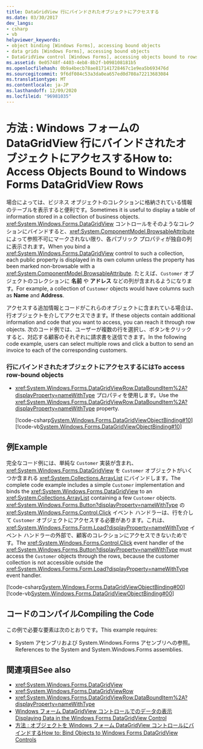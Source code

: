 ```yaml
---
title: DataGridView 行にバインドされたオブジェクトにアクセスする
ms.date: 03/30/2017
dev_langs:
- csharp
- vb
helpviewer_keywords:
- object binding [Windows Forms], accessing bound objects
- data grids [Windows Forms], accessing bound objects
- DataGridView control [Windows Forms], accessing objects bound to rows
ms.assetid: 0e05748f-4403-4eb8-8b2f-b098108181b5
ms.openlocfilehash: 0b9a4becb78ae817141728467c1e9ea5b693476d
ms.sourcegitcommit: 9f6df084c53a3da0ea657ed0d708a72213683084
ms.translationtype: MT
ms.contentlocale: ja-JP
ms.lasthandoff: 12/09/2020
ms.locfileid: "96981035"
---
```

# <a name="how-to-access-objects-bound-to-windows-forms-datagridview-rows"></a><span data-ttu-id="908a2-102">方法 : Windows フォームの DataGridView 行にバインドされたオブジェクトにアクセスする</span><span class="sxs-lookup"><span data-stu-id="908a2-102">How to: Access Objects Bound to Windows Forms DataGridView Rows</span></span>
<span data-ttu-id="908a2-103">場合によっては、ビジネス オブジェクトのコレクションに格納されている情報のテーブルを表示すると便利です。</span><span class="sxs-lookup"><span data-stu-id="908a2-103">Sometimes it is useful to display a table of information stored in a collection of business objects.</span></span> <span data-ttu-id="908a2-104"><xref:System.Windows.Forms.DataGridView> コントロールをそのようなコレクションにバインドすると、<xref:System.ComponentModel.BrowsableAttribute> によって参照不可にマークされない限り、各パブリック プロパティが独自の列に表示されます。</span><span class="sxs-lookup"><span data-stu-id="908a2-104">When you bind a <xref:System.Windows.Forms.DataGridView> control to such a collection, each public property is displayed in its own column unless the property has been marked non-browsable with a <xref:System.ComponentModel.BrowsableAttribute>.</span></span> <span data-ttu-id="908a2-105">たとえば、`Customer` オブジェクトのコレクションに **名前** や **アドレス** などの列が含まれるようになります。</span><span class="sxs-lookup"><span data-stu-id="908a2-105">For example, a collection of `Customer` objects would have columns such as **Name** and **Address**.</span></span>  
  
 <span data-ttu-id="908a2-106">アクセスする追加情報とコードがこれらのオブジェクトに含まれている場合は、行オブジェクトを介してアクセスできます。</span><span class="sxs-lookup"><span data-stu-id="908a2-106">If these objects contain additional information and code that you want to access, you can reach it through row objects.</span></span> <span data-ttu-id="908a2-107">次のコード例では、ユーザーが複数の行を選択し、ボタンをクリックすると、対応する顧客のそれぞれに請求書を送信できます。</span><span class="sxs-lookup"><span data-stu-id="908a2-107">In the following code example, users can select multiple rows and click a button to send an invoice to each of the corresponding customers.</span></span>  
  
### <a name="to-access-row-bound-objects"></a><span data-ttu-id="908a2-108">行にバインドされたオブジェクトにアクセスするには</span><span class="sxs-lookup"><span data-stu-id="908a2-108">To access row-bound objects</span></span>  
  
- <span data-ttu-id="908a2-109"><xref:System.Windows.Forms.DataGridViewRow.DataBoundItem%2A?displayProperty=nameWithType> プロパティを使用します。</span><span class="sxs-lookup"><span data-stu-id="908a2-109">Use the <xref:System.Windows.Forms.DataGridViewRow.DataBoundItem%2A?displayProperty=nameWithType> property.</span></span>  
  
     [!code-csharp[System.Windows.Forms.DataGridViewObjectBinding#10](~/samples/snippets/csharp/VS_Snippets_Winforms/System.Windows.Forms.DataGridViewObjectBinding/CS/datagridviewobjectbinding.cs#10)]
     [!code-vb[System.Windows.Forms.DataGridViewObjectBinding#10](~/samples/snippets/visualbasic/VS_Snippets_Winforms/System.Windows.Forms.DataGridViewObjectBinding/VB/datagridviewobjectbinding.vb#10)]  
  
## <a name="example"></a><span data-ttu-id="908a2-110">例</span><span class="sxs-lookup"><span data-stu-id="908a2-110">Example</span></span>  
 <span data-ttu-id="908a2-111">完全なコード例には、単純な `Customer` 実装が含まれ、<xref:System.Windows.Forms.DataGridView> を `Customer` オブジェクトがいくつか含まれる <xref:System.Collections.ArrayList> にバインドします。</span><span class="sxs-lookup"><span data-stu-id="908a2-111">The complete code example includes a simple `Customer` implementation and binds the <xref:System.Windows.Forms.DataGridView> to an <xref:System.Collections.ArrayList> containing a few `Customer` objects.</span></span> <span data-ttu-id="908a2-112"><xref:System.Windows.Forms.Button?displayProperty=nameWithType> の <xref:System.Windows.Forms.Control.Click> イベント ハンドラーは、行を介して `Customer` オブジェクトにアクセスする必要があります。これは、<xref:System.Windows.Forms.Form.Load?displayProperty=nameWithType> イベント ハンドラーの外部で、顧客のコレクションにアクセスできないためです。</span><span class="sxs-lookup"><span data-stu-id="908a2-112">The <xref:System.Windows.Forms.Control.Click> event handler of the <xref:System.Windows.Forms.Button?displayProperty=nameWithType> must access the `Customer` objects through the rows, because the customer collection is not accessible outside the <xref:System.Windows.Forms.Form.Load?displayProperty=nameWithType> event handler.</span></span>  
  
 [!code-csharp[System.Windows.Forms.DataGridViewObjectBinding#00](~/samples/snippets/csharp/VS_Snippets_Winforms/System.Windows.Forms.DataGridViewObjectBinding/CS/datagridviewobjectbinding.cs#00)]
 [!code-vb[System.Windows.Forms.DataGridViewObjectBinding#00](~/samples/snippets/visualbasic/VS_Snippets_Winforms/System.Windows.Forms.DataGridViewObjectBinding/VB/datagridviewobjectbinding.vb#00)]  
  
## <a name="compiling-the-code"></a><span data-ttu-id="908a2-113">コードのコンパイル</span><span class="sxs-lookup"><span data-stu-id="908a2-113">Compiling the Code</span></span>  
 <span data-ttu-id="908a2-114">この例で必要な要素は次のとおりです。</span><span class="sxs-lookup"><span data-stu-id="908a2-114">This example requires:</span></span>  
  
- <span data-ttu-id="908a2-115">System アセンブリおよび System.Windows.Forms アセンブリへの参照。</span><span class="sxs-lookup"><span data-stu-id="908a2-115">References to the System and System.Windows.Forms assemblies.</span></span>  
  
## <a name="see-also"></a><span data-ttu-id="908a2-116">関連項目</span><span class="sxs-lookup"><span data-stu-id="908a2-116">See also</span></span>

- <xref:System.Windows.Forms.DataGridView>
- <xref:System.Windows.Forms.DataGridViewRow>
- <xref:System.Windows.Forms.DataGridViewRow.DataBoundItem%2A?displayProperty=nameWithType>
- [<span data-ttu-id="908a2-117">Windows フォーム DataGridView コントロールでのデータの表示</span><span class="sxs-lookup"><span data-stu-id="908a2-117">Displaying Data in the Windows Forms DataGridView Control</span></span>](displaying-data-in-the-windows-forms-datagridview-control.md)
- [<span data-ttu-id="908a2-118">方法 : オブジェクトを Windows フォーム DataGridView コントロールにバインドする</span><span class="sxs-lookup"><span data-stu-id="908a2-118">How to: Bind Objects to Windows Forms DataGridView Controls</span></span>](how-to-bind-objects-to-windows-forms-datagridview-controls.md)
